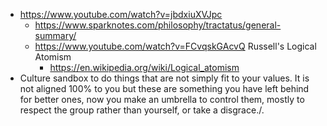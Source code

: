 - https://www.youtube.com/watch?v=jbdxiuXVJpc
	- https://www.sparknotes.com/philosophy/tractatus/general-summary/
	- https://www.youtube.com/watch?v=FCvqskGAcvQ Russell's Logical Atomism
		- https://en.wikipedia.org/wiki/Logical_atomism
- Culture sandbox to do things that are not simply fit to your values. It is not aligned 100% to you but these are something you have left behind for better ones, now you make an umbrella to control them, mostly to respect the group rather than yourself, or take a disgrace./.
